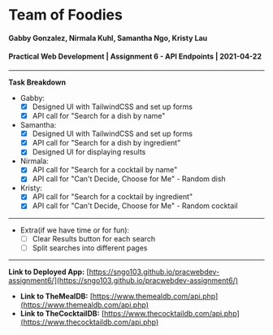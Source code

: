 # Team of Foodies
#### Gabby Gonzalez, Nirmala Kuhl, Samantha Ngo, Kristy Lau
#### Practical Web Development | Assignment 6 - API Endpoints | 2021-04-22
-----
**Task Breakdown**
- Gabby: 
  - [x] Designed UI with TailwindCSS and set up forms
  - [x] API call for "Search for a dish by name"
- Samantha: 
  - [x] Designed UI with TailwindCSS and set up forms
  - [x] API call for "Search for a dish by ingredient"
  - [x] Designed UI for displaying results
- Nirmala: 
  - [x] API call for "Search for a cocktail by name"
  - [x] API call for "Can't Decide, Choose for Me" - Random dish
- Kristy: 
  - [x] API call for "Search for a cocktail by ingredient"
  - [x] API call for "Can't Decide, Choose for Me" - Random cocktail
----
- Extra(if we have time or for fun):
  - [ ] Clear Results button for each search
  - [ ] Split searches into different pages
----
**Link to Deployed App:** [https://sngo103.github.io/pracwebdev-assignment6/](https://sngo103.github.io/pracwebdev-assignment6/)
- **Link to TheMealDB:** [https://www.themealdb.com/api.php](https://www.themealdb.com/api.php)
- **Link to TheCocktailDB:** [https://www.thecocktaildb.com/api.php](https://www.thecocktaildb.com/api.php)
